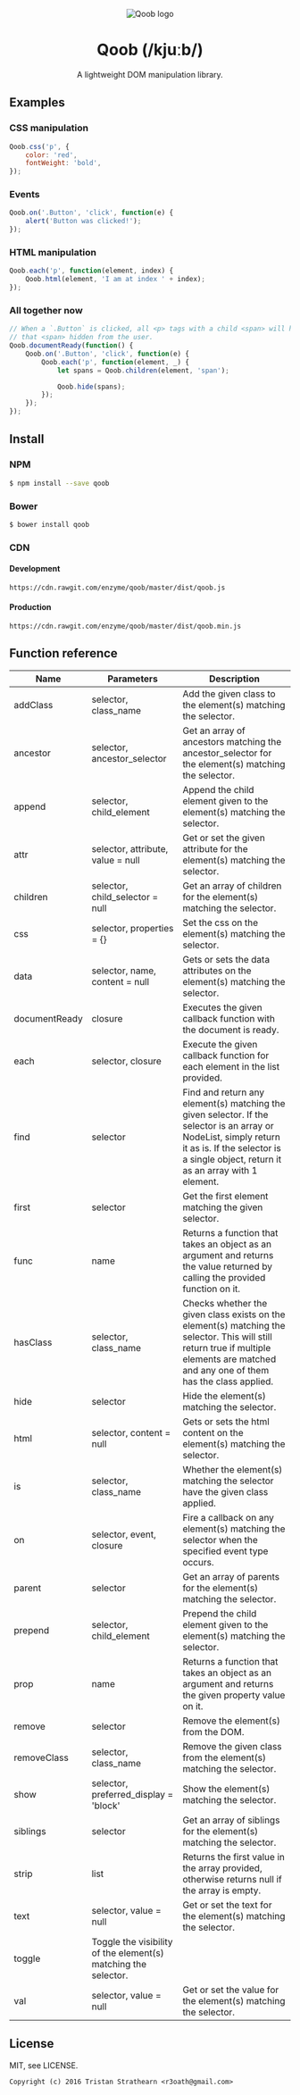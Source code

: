 <p align="center"><img src="https://cloud.githubusercontent.com/assets/2805249/18409938/3bc3fa0e-7798-11e6-81e4-c7e8e69bf90c.jpg" alt="Qoob logo"></p>
<h1 align="center">Qoob (/kjuːb/)</h1>
<p align="center">A lightweight DOM manipulation library.</p>

## Examples

### CSS manipulation
```javascript
Qoob.css('p', {
    color: 'red',
    fontWeight: 'bold',
});
```

### Events
```javascript
Qoob.on('.Button', 'click', function(e) {
    alert('Button was clicked!');
});
```

### HTML manipulation
```javascript
Qoob.each('p', function(element, index) {
    Qoob.html(element, 'I am at index ' + index);
});
```

### All together now
```javascript
// When a `.Button` is clicked, all <p> tags with a child <span> will have
// that <span> hidden from the user.
Qoob.documentReady(function() {
    Qoob.on('.Button', 'click', function(e) {
        Qoob.each('p', function(element, _) {
            let spans = Qoob.children(element, 'span');

            Qoob.hide(spans);
        });
    });
});
```

## Install

### NPM
```bash
$ npm install --save qoob
```

### Bower
```bash
$ bower install qoob
```

### CDN
#### Development
```
https://cdn.rawgit.com/enzyme/qoob/master/dist/qoob.js
```
#### Production
```
https://cdn.rawgit.com/enzyme/qoob/master/dist/qoob.min.js
```

## Function reference

| Name | Parameters | Description |
| --- | --- | --- |
| addClass | selector, class_name | Add the given class to the element(s) matching the selector. |
| ancestor | selector, ancestor_selector | Get an array of ancestors matching the ancestor_selector for the element(s) matching the selector. |
| append | selector, child_element | Append the child element given to the element(s) matching the selector. |
| attr | selector, attribute, value = null | Get or set the given attribute for the element(s) matching the selector. |
| children | selector, child_selector = null | Get an array of children for the element(s) matching the selector. |
| css | selector, properties = {} | Set the css on the element(s) matching the selector. |
| data | selector, name, content = null | Gets or sets the data attributes on the element(s) matching the selector. |
| documentReady | closure | Executes the given callback function with the document is ready. |
| each | selector, closure | Execute the given callback function for each element in the list provided. |
| find | selector | Find and return any element(s) matching the given selector. If the selector is an array or NodeList, simply return it as is. If the selector is a single object, return it as an array with 1 element. |
| first | selector | Get the first element matching the given selector.|
| func | name | Returns a function that takes an object as an argument and returns the value returned by calling the provided function on it. |
| hasClass | selector, class_name | Checks whether the given class exists on the element(s) matching the selector. This will still return true if multiple elements are matched and any one of them has the class applied. |
| hide | selector | Hide the element(s) matching the selector. |
| html | selector, content = null | Gets or sets the html content on the element(s) matching the selector. |
| is | selector, class_name | Whether the element(s) matching the selector have the given class applied. |
| on | selector, event, closure | Fire a callback on any element(s) matching the selector when the specified event type occurs. |
| parent | selector | Get an array of parents for the element(s) matching the selector. |
| prepend | selector, child_element | Prepend the child element given to the element(s) matching the selector. |
| prop | name | Returns a function that takes an object as an argument and returns the given property value on it. |
| remove | selector | Remove the element(s) from the DOM. |
| removeClass | selector, class_name | Remove the given class from the element(s) matching the selector. |
| show | selector, preferred_display = 'block' | Show the element(s) matching the selector. |
| siblings | selector | Get an array of siblings for the element(s) matching the selector. |
| strip | list | Returns the first value in the array provided, otherwise returns null if the array is empty. |
| text | selector, value = null | Get or set the text for the element(s) matching the selector. |
| toggle | Toggle the visibility of the element(s) matching the selector. |
| val | selector, value = null | Get or set the value for the element(s) matching the selector. |

## License

MIT, see LICENSE.

`Copyright (c) 2016 Tristan Strathearn <r3oath@gmail.com>`

